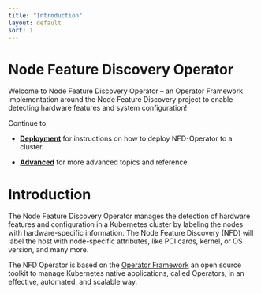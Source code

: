 ```yaml
---
title: "Introduction"
layout: default
sort: 1
---
```


# Node Feature Discovery Operator

Welcome to Node Feature Discovery Operator – an Operator
Framework implementation around the Node Feature Discovery project to enable
detecting hardware features and system configuration!

Continue to:

- **[Deployment](/deployment)** for instructions on how to
  deploy NFD-Operator to a cluster.

- **[Advanced](/advanced)** for more advanced topics and
  reference.
  
# Introduction

The Node Feature Discovery Operator manages the detection
of hardware features and configuration in a Kubernetes
cluster by labeling the nodes with hardware-specific information.
The Node Feature Discovery (NFD) will label the host with
node-specific attributes,
like PCI cards, kernel, or OS version, and many more.

The NFD Operator is based on the [Operator Framework](https://operatorframework.io/)
an open source toolkit to manage Kubernetes native applications, called
Operators, in an effective, automated, and scalable way.
